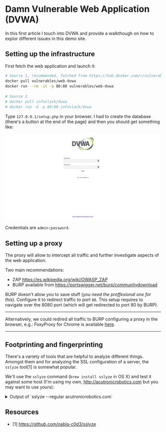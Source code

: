 # Damn Vulnerable Web Application (DVWA)
In this first article I touch into DVWA and provide a walkthough on how to explor different issues in this demo site.

## Setting up the infrastructure
First fetch the web application and launch it:

```bash
# Source 1, recommended, fetched from https://hub.docker.com/r/vulnerables/web-dvwa/
docker pull vulnerables/web-dvwa
docker run --rm -it -p 80:80 vulnerables/web-dvwa

# Source 2
# docker pull infoslack/dvwa
# docker run -d -p 80:80 infoslack/dvwa
```
Type `127.0.0.1/setup.php` in your browser. I had to create the database (there's a button at the end of the page) and then you should get something like:

![](frontpage.png)

Credentials are `admin:password`.

## Setting up a proxy
The proxy will allow to intercept all traffic and further investigate aspects of the web application.

Two main recommendations:
- ZAP https://es.wikipedia.org/wiki/OWASP_ZAP
- BURP available from https://portswigger.net/burp/communitydownload

BURP doesn't allow you to save stuff (*you need the proffesional one for this*). Configure it to redirect traffic to port `80`. This setup requires to navigate over the 8080 port (which will get redirected to port 80 by BURP).

--- 

Alternatively, we could redired all traffic to BURP configuring a proxy in the browser, e.g.: FoxyProxy for Chrome is available [here](https://chrome.google.com/webstore/detail/foxyproxy-standard/gcknhkkoolaabfmlnjonogaaifnjlfnp?hl=es-419).

----

## Footprinting and fingerprinting
There's a variety of tools that are helpful to analyze different things. Amongst them and for analyzing the SSL configuration of a server, the `sslyze` tool[1] is somewhat popular.

We'll use the `sslyze` command (`brew install sslyze` in OS X) and test it against some host (I'm using my own, http://acutronicrobotics.com but you may want to use yours):

<details><summary>Output of `sslyze --regular acutronicrobotics.com`</summary>

```bash
sslyze --regular acutronicrobotics.com


 AVAILABLE PLUGINS
 -----------------

  SessionRenegotiationPlugin
  RobotPlugin
  HttpHeadersPlugin
  FallbackScsvPlugin
  CertificateInfoPlugin
  SessionResumptionPlugin
  OpenSslCipherSuitesPlugin
  HeartbleedPlugin
  CompressionPlugin
  OpenSslCcsInjectionPlugin



 CHECKING HOST(S) AVAILABILITY
 -----------------------------

   acutronicrobotics.com:443                       => 34.246.183.163




 SCAN RESULTS FOR ACUTRONICROBOTICS.COM:443 - 34.246.183.163
 -----------------------------------------------------------

 * TLSV1_3 Cipher Suites:
      Server rejected all cipher suites.

 * Session Renegotiation:
       Client-initiated Renegotiation:    OK - Rejected
       Secure Renegotiation:              OK - Supported

 * Certificate Information:
     Content
       SHA1 Fingerprint:                  4057be81b1b0caf270c9ea9ef77de15dffa55d62
       Common Name:                       acutronicrobotics.com
       Issuer:                            Let's Encrypt Authority X3
       Serial Number:                     302738984565201563660219574384909004573021
       Not Before:                        2019-05-29 08:05:57
       Not After:                         2019-08-27 08:05:57
       Signature Algorithm:               sha256
       Public Key Algorithm:              RSA
       Key Size:                          2048
       Exponent:                          65537 (0x10001)
       DNS Subject Alternative Names:     [u'acutronicrobotics.com', u'www.acutronicrobotics.com']

     Trust
       Hostname Validation:               OK - Certificate matches acutronicrobotics.com
       Android CA Store (8.1.0_r9):       OK - Certificate is trusted
       iOS CA Store (11):                 OK - Certificate is trusted
       Java CA Store (jre-10.0.1):        OK - Certificate is trusted
       macOS CA Store (High Sierra):      OK - Certificate is trusted
       Mozilla CA Store (2018-04-12):     OK - Certificate is trusted
       Windows CA Store (2018-04-26):     OK - Certificate is trusted
       Symantec 2018 Deprecation:         OK - Not a Symantec-issued certificate
       Received Chain:                    acutronicrobotics.com --> Let's Encrypt Authority X3
       Verified Chain:                    acutronicrobotics.com --> Let's Encrypt Authority X3 --> DST Root CA X3
       Received Chain Contains Anchor:    OK - Anchor certificate not sent
       Received Chain Order:              OK - Order is valid
       Verified Chain contains SHA1:      OK - No SHA1-signed certificate in the verified certificate chain

     Extensions
       OCSP Must-Staple:                  NOT SUPPORTED - Extension not found
       Certificate Transparency:          WARNING - Only 2 SCTs included but Google recommends 3 or more

     OCSP Stapling
                                          NOT SUPPORTED - Server did not send back an OCSP response

 * Deflate Compression:
                                          OK - Compression disabled

 * SSLV2 Cipher Suites:
      Server rejected all cipher suites.

 * TLSV1 Cipher Suites:
       Forward Secrecy                    OK - Supported
       RC4                                OK - Not Supported

     Preferred:
        None - Server followed client cipher suite preference.
     Accepted:
        TLS_ECDHE_RSA_WITH_AES_256_CBC_SHA                ECDH-256 bits  256 bits      HTTP 200 OK
        TLS_DHE_RSA_WITH_AES_256_CBC_SHA                  DH-2048 bits   256 bits      HTTP 200 OK
        TLS_DHE_RSA_WITH_CAMELLIA_256_CBC_SHA             DH-2048 bits   256 bits      HTTP 200 OK
        TLS_RSA_WITH_AES_256_CBC_SHA                      -              256 bits      HTTP 200 OK
        TLS_RSA_WITH_CAMELLIA_256_CBC_SHA                 -              256 bits      HTTP 200 OK
        TLS_ECDHE_RSA_WITH_AES_128_CBC_SHA                ECDH-256 bits  128 bits      HTTP 200 OK
        TLS_DHE_RSA_WITH_AES_128_CBC_SHA                  DH-2048 bits   128 bits      HTTP 200 OK
        TLS_DHE_RSA_WITH_CAMELLIA_128_CBC_SHA             DH-2048 bits   128 bits      HTTP 200 OK
        TLS_RSA_WITH_AES_128_CBC_SHA                      -              128 bits      HTTP 200 OK
        TLS_RSA_WITH_CAMELLIA_128_CBC_SHA                 -              128 bits      HTTP 200 OK

 * Resumption Support:
      With Session IDs:                  OK - Supported (5 successful, 0 failed, 0 errors, 5 total attempts).
      With TLS Tickets:                  OK - Supported

 * TLSV1_1 Cipher Suites:
       Forward Secrecy                    OK - Supported
       RC4                                OK - Not Supported

     Preferred:
        None - Server followed client cipher suite preference.
     Accepted:
        TLS_ECDHE_RSA_WITH_AES_256_CBC_SHA                ECDH-256 bits  256 bits      HTTP 200 OK
        TLS_DHE_RSA_WITH_AES_256_CBC_SHA                  DH-2048 bits   256 bits      HTTP 200 OK
        TLS_DHE_RSA_WITH_CAMELLIA_256_CBC_SHA             DH-2048 bits   256 bits      HTTP 200 OK
        TLS_RSA_WITH_AES_256_CBC_SHA                      -              256 bits      HTTP 200 OK
        TLS_RSA_WITH_CAMELLIA_256_CBC_SHA                 -              256 bits      HTTP 200 OK
        TLS_ECDHE_RSA_WITH_AES_128_CBC_SHA                ECDH-256 bits  128 bits      HTTP 200 OK
        TLS_DHE_RSA_WITH_AES_128_CBC_SHA                  DH-2048 bits   128 bits      HTTP 200 OK
        TLS_DHE_RSA_WITH_CAMELLIA_128_CBC_SHA             DH-2048 bits   128 bits      HTTP 200 OK
        TLS_RSA_WITH_AES_128_CBC_SHA                      -              128 bits      HTTP 200 OK
        TLS_RSA_WITH_CAMELLIA_128_CBC_SHA                 -              128 bits      HTTP 200 OK

 * SSLV3 Cipher Suites:
      Server rejected all cipher suites.

 * OpenSSL CCS Injection:
                                          OK - Not vulnerable to OpenSSL CCS injection

 * Downgrade Attacks:
       TLS_FALLBACK_SCSV:                 OK - Supported

 * OpenSSL Heartbleed:
                                          OK - Not vulnerable to Heartbleed

 * TLSV1_2 Cipher Suites:
       Forward Secrecy                    OK - Supported
       RC4                                OK - Not Supported

     Preferred:
        None - Server followed client cipher suite preference.
     Accepted:
        TLS_DHE_RSA_WITH_AES_256_CBC_SHA256               DH-2048 bits   256 bits      HTTP 200 OK
        TLS_DHE_RSA_WITH_CAMELLIA_256_CBC_SHA             DH-2048 bits   256 bits      HTTP 200 OK
        TLS_RSA_WITH_AES_256_CBC_SHA256                   -              256 bits      HTTP 200 OK
        TLS_ECDHE_RSA_WITH_AES_256_CBC_SHA                ECDH-256 bits  256 bits      HTTP 200 OK
        TLS_RSA_WITH_CAMELLIA_256_CBC_SHA                 -              256 bits      HTTP 200 OK
        TLS_ECDHE_RSA_WITH_AES_256_CBC_SHA384             ECDH-256 bits  256 bits      HTTP 200 OK
        TLS_DHE_RSA_WITH_AES_256_CBC_SHA                  DH-2048 bits   256 bits      HTTP 200 OK
        TLS_ECDHE_RSA_WITH_AES_256_GCM_SHA384             ECDH-256 bits  256 bits      HTTP 200 OK
        TLS_DHE_RSA_WITH_AES_256_GCM_SHA384               DH-2048 bits   256 bits      HTTP 200 OK
        TLS_RSA_WITH_AES_256_CBC_SHA                      -              256 bits      HTTP 200 OK
        TLS_RSA_WITH_AES_256_GCM_SHA384                   -              256 bits      HTTP 200 OK
        TLS_DHE_RSA_WITH_CAMELLIA_128_CBC_SHA             DH-2048 bits   128 bits      HTTP 200 OK
        TLS_ECDHE_RSA_WITH_AES_128_CBC_SHA                ECDH-256 bits  128 bits      HTTP 200 OK
        TLS_ECDHE_RSA_WITH_AES_128_GCM_SHA256             ECDH-256 bits  128 bits      HTTP 200 OK
        TLS_DHE_RSA_WITH_AES_128_CBC_SHA256               DH-2048 bits   128 bits      HTTP 200 OK
        TLS_DHE_RSA_WITH_AES_128_CBC_SHA                  DH-2048 bits   128 bits      HTTP 200 OK
        TLS_RSA_WITH_AES_128_CBC_SHA                      -              128 bits      HTTP 200 OK
        TLS_RSA_WITH_AES_128_CBC_SHA256                   -              128 bits      HTTP 200 OK
        TLS_DHE_RSA_WITH_AES_128_GCM_SHA256               DH-2048 bits   128 bits      HTTP 200 OK
        TLS_RSA_WITH_AES_128_GCM_SHA256                   -              128 bits      HTTP 200 OK
        TLS_RSA_WITH_CAMELLIA_128_CBC_SHA                 -              128 bits      HTTP 200 OK
        TLS_ECDHE_RSA_WITH_AES_128_CBC_SHA256             ECDH-256 bits  128 bits      HTTP 200 OK

 * ROBOT Attack:
                                          OK - Not vulnerable


 SCAN COMPLETED IN 10.97 S
 -------------------------
 ```

### Analyzing a bit `acutronicrobotics.com`
- Look for `robot.txt` files: https://www.google.com/search?q=site%3Aacutronicrobotics.com+robot.txt&rlz=1C5CHFA_enES814ES814&oq=site%3Aacutronicrobotics.com+robot.txt&aqs=chrome..69i57j69i58.15214j0j7&sourceid=chrome&ie=UTF-8, from here we can get the sitemap: https://acutronicrobotics.com/sitemap.xml
- Sitemap can be further explored and visualized with https://codebeautify.org/xmlviewer
- Using `nmap` over the organization:
  - `brew install nmap` to install
  - `/usr/local/opt/nmap/bin/nmap` to launch

```bash
/usr/local/opt/nmap/bin/nmap acutronicrobotics.com
Starting Nmap 7.70 ( https://nmap.org ) at 2019-06-13 13:27 CEST
Nmap scan report for acutronicrobotics.com (34.246.183.163)
Host is up (0.082s latency).
rDNS record for 34.246.183.163: ec2-34-246-183-163.eu-west-1.compute.amazonaws.com
Not shown: 995 filtered ports
PORT     STATE  SERVICE
21/tcp   closed ftp
22/tcp   open   ssh
80/tcp   open   http
443/tcp  open   https
3306/tcp closed mysql
```
</details>

 
 ## Resources
 - [1] https://github.com/nabla-c0d3/sslyze
